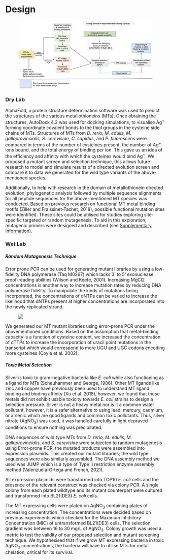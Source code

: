 # Design

<figure>
<img src="../../figures/design-1.png" style="width: 50vw; left: 0; right: 0; display: block; margin: auto;">
</figure> 

### Dry Lab

AlphaFold, a protein structure determination software was used to predict the structures of the various metallothioneins (MTs). Once obtaining the structures, AutoDock 4.2 was used for docking simulations, to visualise Ag<sup>+</sup> forming coordinate covalent bonds to the thiol groups in the cysteine side chains of MTs. Structures of MTs from _D. rerio, M. edulis, M. galloprovincialis, S. cerevisiae, C. sapidus_, and _P. fluorescens_ were compared in terms of the number of cysteines present, the number of Ag<sup>+</sup> ions bound, and the total energy of binding per ion. This gave us an idea of the efficiency and affinity with which the cysteines would bind Ag<sup>+</sup>. We proposed a mutant screen and selection technique, this allows future research to model and simulate results of a directed evolution screen and compare it to data we generated for the wild type variants of the above-mentioned species.  

Additionally, to help with research in the domain of metallothionein directed evolution, phylogenetic analysis followed by multiple sequence alignments for all peptide sequences for the above-mentioned MT species was conducted. Based on previous research on functional MT metal binding motifs (Ziller and Fraissinet-Tachet, 2018), possible functional mutation sites were identified. These sites could be utilised for studies exploring site-specific targeted or random mutagenesis. To aid in this exploration, mutagenic primers were designed and described (see <a href="../../supplementary_info/">Supplementary Information</a>).   

### Wet Lab

##### Random Mutagenesis Technique

Error prone PCR can be used for generating mutant libraries by using a low-fidelity DNA polymerase (Taq M0267) which lacks 3’ to 5’ exonuclease proof-reading abilities (Wilson and Keefe, 2001). Increasing MgCl2 concentrations is another way to increase mutation rates by reducing DNA polymerase fidelity. To manipulate the kinds of mutations being incorporated, the concentrations of dNTPs can be varied to increase the likelihood that dNTPs present at higher concentrations are incorporated into the newly replicated strand.  

<figure>
<img src="https://static.igem.wiki/teams/4390/wiki/dev/screenshot-2022-10-07-at-00-26-09.png" style="width: 50vw; left: 0; right: 0; display: block; margin: auto;">
</figure>

We generated our MT mutant libraries using error-prone PCR under the abovementioned conditions. Based on the assumption that metal-binding capacity is a function of cysteine content, we increased the concentration of dTTPs to increase the incorporation of uracil point mutations in the transcript which would correspond to more UGU and UGC codons encoding more cysteines (Coyle et al. 2002).  

##### Toxic Metal Selection

 Silver is toxic to gram-negative bacteria like _E. coli_ while also functioning as a ligand for MTs (Scheuhammer and George, 1986). Other MT ligands like zinc and copper have previously been used to understand MT ligand binding and binding affinity (Xu et al. 2018), however, we found that these metals did not exhibit usable toxicity towards _E. coli_ strains to design a selection pressure. Silver is not a heavy metal nor is it a common water pollutant, however, it is a safer alternative to using lead, mercury, cadmium, or arsenic which are good ligands and common toxic pollutants. Thus, silver nitrate (AgNO<sub>3</sub>) was used, it was handled carefully in light depraved conditions to ensure nothing was precipitated.  

 DNA sequences of wild type MTs from _D. rerio, M. edulis, M. galloprovincialis_, and _S. cerevisiae_ were subjected to random mutagenesis using Error-prone PCR, the mutated products were assembled into expression plasmids. This created our mutant libraries; the wild type sequences were also similarly assembled. The DNA assembly method we used was JUMP which is a type of Type II restriction enzyme assembly method (Valenzuela-Ortega and French, 2021).  

 All expression plasmids were transformed into TOP10 _E. coli_ cells and the presence of the relevant construct was checked via colony PCR.  A single colony from each plated wildtype and its mutant counterpart were cultured and transformed into BL21(DE3) _E. coli_ cells.  

 The MT expressing cells were plated on AgNO<sub>3</sub> containing plates of increasing concentration. The concentrations were decided based on previous experiments which checked for the Maximum Inhibitory Concentration (MIC) of untransformed BL21(DE3) cells. The selection gradient was between 16 to 30 mg/L of AgNO<sub>3</sub>. Colony growth was used a metric to test the validity of our proposed selection and mutant screening technique. We hypothesised that if we grow MT expressing bacteria in toxic AgNO<sub>3</sub> concentrations, the bacteria will have to utilise MTs for metal chelation, critical for its survival. 

